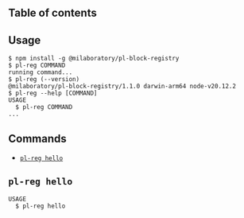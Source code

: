## Table of contents
<!-- toc -->

<!-- tocstop -->

## Usage
<!-- usage -->
```sh-session
$ npm install -g @milaboratory/pl-block-registry
$ pl-reg COMMAND
running command...
$ pl-reg (--version)
@milaboratory/pl-block-registry/1.1.0 darwin-arm64 node-v20.12.2
$ pl-reg --help [COMMAND]
USAGE
  $ pl-reg COMMAND
...
```
<!-- usagestop -->

## Commands
<!-- commands -->
* [`pl-reg hello`](#pl-reg-hello)

## `pl-reg hello`

```
USAGE
  $ pl-reg hello
```
<!-- commandsstop -->
